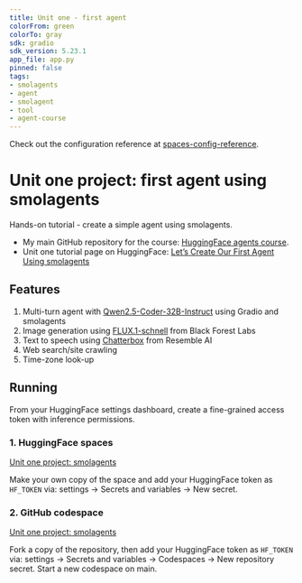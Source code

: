 ```yaml
---
title: Unit one - first agent
colorFrom: green
colorTo: gray
sdk: gradio
sdk_version: 5.23.1
app_file: app.py
pinned: false
tags:
- smolagents
- agent
- smolagent
- tool
- agent-course
---
```


Check out the configuration reference at [spaces-config-reference](https://huggingface.co/docs/hub/spaces-config-reference).

# Unit one project: first agent using smolagents

Hands-on tutorial - create a simple agent using smolagents.

- My main GitHub repository for the course: [HuggingFace agents course](https://github.com/gperdrizet/hf-agents-course).
- Unit one tutorial page on HuggingFace: [Let’s Create Our First Agent Using smolagents](https://huggingface.co/learn/agents-course/unit1/tutorial)

## Features

1. Multi-turn agent with [Qwen2.5-Coder-32B-Instruct](https://huggingface.co/Qwen/Qwen2.5-Coder-32B-Instruct) using Gradio and smolagents
2. Image generation using [FLUX.1-schnell](https://huggingface.co/black-forest-labs/FLUX.1-schnell) from Black Forest Labs
3. Text to speech using [Chatterbox](https://huggingface.co/ResembleAI/chatterbox) from Resemble AI
4. Web search/site crawling
5. Time-zone look-up

## Running

From your HuggingFace settings dashboard, create a fine-grained access token with inference permissions.

### 1. HuggingFace spaces

[Unit one project: smolagents](https://huggingface.co/spaces/gperdrizet/unit-one-smolagents)

Make your own copy of the space and add your HuggingFace token as `HF_TOKEN` via: settings → Secrets and variables → New secret.

### 2. GitHub codespace

[Unit one project: smolagents](https://github.com/gperdrizet/unit-one-introduction/tree/main)

Fork a copy of the repository, then add your HuggingFace token as `HF_TOKEN` via: settings → Secrets and variables → Codespaces → New repository secret. Start a new codespace on main.
